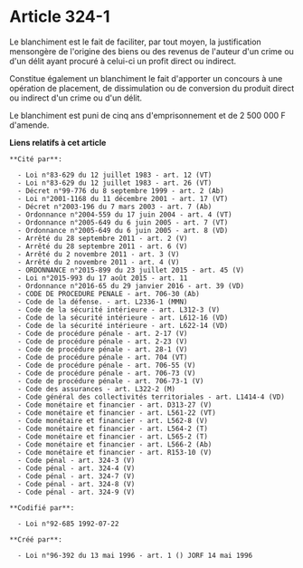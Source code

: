 # Article 324-1

Le blanchiment est le fait de faciliter, par tout moyen, la justification mensongère de l'origine des biens ou des revenus de
l'auteur d'un crime ou d'un délit ayant procuré à celui-ci un profit direct ou indirect.

Constitue également un blanchiment le fait d'apporter un concours à une opération de placement, de dissimulation ou de
conversion du produit direct ou indirect d'un crime ou d'un délit.

Le blanchiment est puni de cinq ans d'emprisonnement et de 2 500 000 F d'amende.

**Liens relatifs à cet article**

	**Cité par**:

	  - Loi n°83-629 du 12 juillet 1983 - art. 12 (VT)
	  - Loi n°83-629 du 12 juillet 1983 - art. 26 (VT)
	  - Décret n°99-776 du 8 septembre 1999 - art. 2 (Ab)
	  - Loi n°2001-1168 du 11 décembre 2001 - art. 17 (VT)
	  - Décret n°2003-196 du 7 mars 2003 - art. 7 (Ab)
	  - Ordonnance n°2004-559 du 17 juin 2004 - art. 4 (VT)
	  - Ordonnance n°2005-649 du 6 juin 2005 - art. 7 (VT)
	  - Ordonnance n°2005-649 du 6 juin 2005 - art. 8 (VD)
	  - Arrêté du 28 septembre 2011 - art. 2 (V)
	  - Arrêté du 28 septembre 2011 - art. 6 (V)
	  - Arrêté du 2 novembre 2011 - art. 3 (V)
	  - Arrêté du 2 novembre 2011 - art. 4 (V)
	  - ORDONNANCE n°2015-899 du 23 juillet 2015 - art. 45 (V)
	  - Loi n°2015-993 du 17 août 2015 - art. 11
	  - Ordonnance n°2016-65 du 29 janvier 2016 - art. 39 (VD)
	  - CODE DE PROCEDURE PENALE - art. 706-30 (Ab)
	  - Code de la défense. - art. L2336-1 (MMN)
	  - Code de la sécurité intérieure - art. L312-3 (V)
	  - Code de la sécurité intérieure - art. L612-16 (VD)
	  - Code de la sécurité intérieure - art. L622-14 (VD)
	  - Code de procédure pénale - art. 2-17 (V)
	  - Code de procédure pénale - art. 2-23 (V)
	  - Code de procédure pénale - art. 28-1 (V)
	  - Code de procédure pénale - art. 704 (VT)
	  - Code de procédure pénale - art. 706-55 (V)
	  - Code de procédure pénale - art. 706-73 (V)
	  - Code de procédure pénale - art. 706-73-1 (V)
	  - Code des assurances - art. L322-2 (M)
	  - Code général des collectivités territoriales - art. L1414-4 (VD)
	  - Code monétaire et financier - art. D313-27 (V)
	  - Code monétaire et financier - art. L561-22 (VT)
	  - Code monétaire et financier - art. L562-8 (V)
	  - Code monétaire et financier - art. L564-2 (T)
	  - Code monétaire et financier - art. L565-2 (T)
	  - Code monétaire et financier - art. L566-2 (Ab)
	  - Code monétaire et financier - art. R153-10 (V)
	  - Code pénal - art. 324-3 (V)
	  - Code pénal - art. 324-4 (V)
	  - Code pénal - art. 324-7 (V)
	  - Code pénal - art. 324-8 (V)
	  - Code pénal - art. 324-9 (V)

	**Codifié par**:

	  - Loi n°92-685 1992-07-22

	**Créé par**:

	  - Loi n°96-392 du 13 mai 1996 - art. 1 () JORF 14 mai 1996
